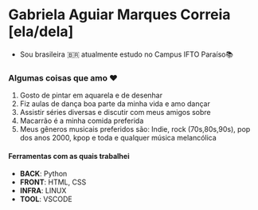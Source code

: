 # Gabriela Aguiar Marques Correia [ela/dela]
* Sou brasileira 🇧🇷 atualmente estudo no Campus IFTO Paraíso📚


### Algumas coisas que amo ❤️

1. Gosto de pintar em aquarela e de desenhar 
2. Fiz aulas de dança boa parte da minha vida e amo dançar
3. Assistir séries diversas e discutir com meus amigos sobre
4. Macarrão é a minha comida preferida 
5. Meus gêneros musicais preferidos são: Indie, rock (70s,80s,90s), pop dos anos 2000, kpop e toda e qualquer música melancólica

#### Ferramentas com as quais trabalhei

* __BACK__:  Python
* __FRONT__: HTML, CSS
* __INFRA__: LINUX
* __TOOL__: VSCODE